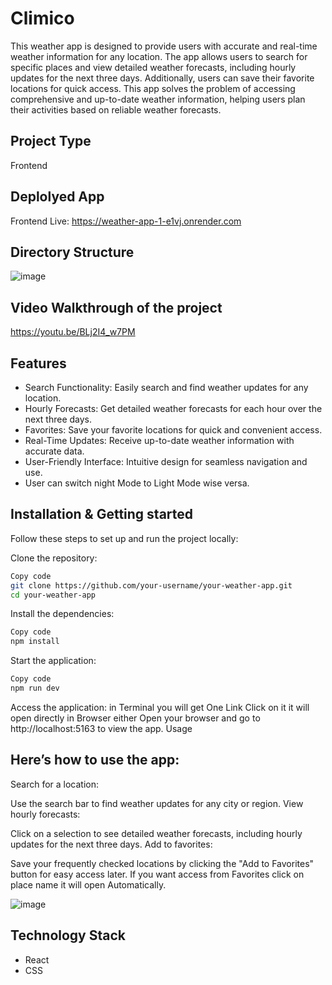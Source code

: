 # Climico

 This weather app is designed to provide users with accurate and real-time weather information for any location. The app allows users to search for specific places and view detailed weather forecasts, including hourly updates for the next three days. Additionally, users can save their favorite locations for quick access. This app solves the problem of accessing comprehensive and up-to-date weather information, helping users plan their activities based on reliable weather forecasts.

## Project Type
Frontend 

## Deplolyed App
Frontend Live: https://weather-app-1-e1vj.onrender.com

## Directory Structure
![image](https://github.com/user-attachments/assets/ca10e1b1-5fa6-44e3-9e55-5ce202ac99e2)


## Video Walkthrough of the project
https://youtu.be/BLj2I4_w7PM

## Features
- Search Functionality: Easily search and find weather updates for any location.
- Hourly Forecasts: Get detailed weather forecasts for each hour over the next three days.
- Favorites: Save your favorite locations for quick and convenient access.
- Real-Time Updates: Receive up-to-date weather information with accurate data.
- User-Friendly Interface: Intuitive design for seamless navigation and use.
- User can switch night Mode to Light Mode wise versa.
  

## Installation & Getting started
Follow these steps to set up and run the project locally:

Clone the repository:

```bash
Copy code
git clone https://github.com/your-username/your-weather-app.git
cd your-weather-app
```
Install the dependencies:

```bash
Copy code
npm install
```
Start the application:

```bash
Copy code
npm run dev
```
Access the application:
in Terminal you will get One Link Click on it it will open directly in Browser either Open your browser and go to http://localhost:5163 to view the app.
Usage
## Here’s how to use the app:

Search for a location:

Use the search bar to find weather updates for any city or region.
View hourly forecasts:

Click on a selection to see detailed weather forecasts, including hourly updates for the next three days.
Add to favorites:

Save your frequently checked locations by clicking the "Add to Favorites" button for easy access later.
If you want access from Favorites click on place name it will open Automatically.

![image](https://github.com/user-attachments/assets/3e8d9c2e-d693-45b9-8a59-95b79092eb40)


## Technology Stack

- React
- CSS
